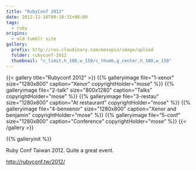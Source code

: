 ```yaml
---
title: "RubyConf 2012"
date: 2012-12-10T09:10:31+08:00
tags: 
  - ruby
origins: 
  - old tumblr site
gallery:
  prefix: http://res.cloudinary.com/mosepix/image/upload
  folder: rubyconf-2012
  thumbnail: "c_limit,h_100,w_150/c_thumb,g_center,h_100,w_150"
---
```

{{< gallery title="Rubyconf 2012" >}}
{{% galleryimage file="1-xenor" size="1280x800" caption="Xenor" copyrightHolder="mose" %}}
{{% galleryimage file="2-talk" size="800x1280" caption="Talks" copyrightHolder="mose" %}}
{{% galleryimage file="3-restau" size="1280x800" caption="At restaurant" copyrightHolder="mose" %}}
{{% galleryimage file="4-benxenor" size="1280x800" caption="Xenor and benjamin" copyrightHolder="mose" %}}
{{% galleryimage file="5-conf" size="1280x800" caption="Conference" copyrightHolder="mose" %}}
{{< /gallery >}}

{{% galleryinit %}}

Ruby Conf Taiwan 2012. Quite a great event.

<http://rubyconf.tw/2012/>
